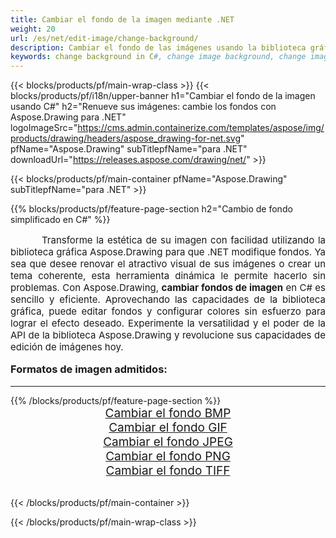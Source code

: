 ```yaml
---
title: Cambiar el fondo de la imagen mediante .NET
weight: 20
url: /es/net/edit-image/change-background/
description: Cambiar el fondo de las imágenes usando la biblioteca gráfica Aspose.Drawing para .NET (C#)
keywords: change background in C#, change image background, change images in C#, graphic library para .NET, edit images, edit background, set color
---
```


{{< blocks/products/pf/main-wrap-class >}}
{{< blocks/products/pf/i18n/upper-banner h1="Cambiar el fondo de la imagen usando C#" h2="Renueve sus imágenes: cambie los fondos con Aspose.Drawing para .NET" logoImageSrc="https://cms.admin.containerize.com/templates/aspose/img/products/drawing/headers/aspose_drawing-for-net.svg" pfName="Aspose.Drawing" subTitlepfName="para .NET" downloadUrl="https://releases.aspose.com/drawing/net/" >}}

{{< blocks/products/pf/main-container pfName="Aspose.Drawing" subTitlepfName="para .NET" >}}

{{% blocks/products/pf/feature-page-section  h2="Cambio de fondo simplificado en C#" %}}
<p align="justify" style="text-indent:50px;font-size:15px;">
Transforme la estética de su imagen con facilidad utilizando la biblioteca gráfica Aspose.Drawing para que .NET modifique fondos. Ya sea que desee renovar el atractivo visual de sus imágenes o crear un tema coherente, esta herramienta dinámica le permite hacerlo sin problemas. Con Aspose.Drawing, <b>cambiar fondos de imagen</b> en C# es sencillo y eficiente. Aprovechando las capacidades de la biblioteca gráfica, puede editar fondos y configurar colores sin esfuerzo para lograr el efecto deseado. Experimente la versatilidad y el poder de la API de la biblioteca Aspose.Drawing y revolucione sus capacidades de edición de imágenes hoy.</p>

<h3 style="margin-top:16px;">
Formatos de imagen admitidos:
</h3>

<hr/>
{{% /blocks/products/pf/feature-page-section %}}
<div class="container-fluid productfamilypage bg-gray">
    <div class="convertypes bg-gray agp-content section">
        <div class="container">
		    <div class="row other-converters" style="font-size: 19px;text-align:center;">
		        <div class='col-md-3 other-converter remove-lp remove-rp'><a href="bmp/" style="padding:15px;">Cambiar el fondo BMP</a></div>
                <div class='col-md-3 other-converter remove-lp remove-rp'><a href="gif/" style="padding:15px;">Cambiar el fondo GIF</a></div>
                <div class='col-md-3 other-converter remove-lp remove-rp'><a href="jpeg/" style="padding:15px;">Cambiar el fondo JPEG </a></div>
                <div class='col-md-3 other-converter remove-lp remove-rp'><a href="png/" style="padding:15px;">Cambiar el fondo PNG</a></div>
                <div class='col-md-3 other-converter remove-lp remove-rp'><a href="tiff/" style="padding:15px;">Cambiar el fondo TIFF</a></div>
            </div>
        </div>
    </div>
</div>
<br/>

{{< /blocks/products/pf/main-container >}}

{{< /blocks/products/pf/main-wrap-class >}}
